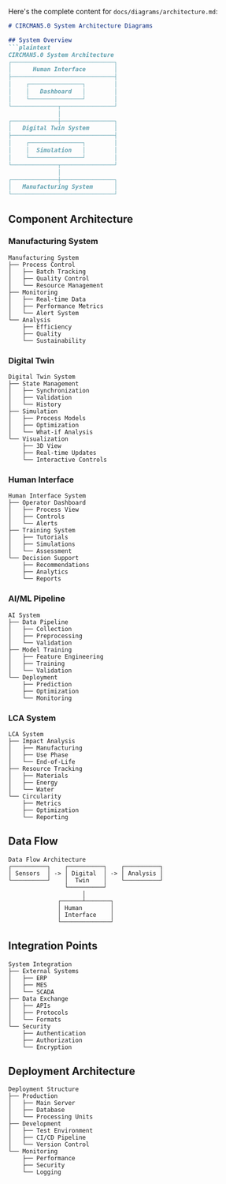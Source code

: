 Here's the complete content for `docs/diagrams/architecture.md`:

```markdown
# CIRCMAN5.0 System Architecture Diagrams

## System Overview
```plaintext
CIRCMAN5.0 System Architecture
┌─────────────────────────────┐
│      Human Interface        │
├─────────────────────────────┤
│    ┌───────────────┐        │
│    │   Dashboard   │        │
│    └───────────────┘        │
└─────────────┬───────────────┘
              │
┌─────────────┼───────────────┐
│   Digital Twin System       │
├─────────────────────────────┤
│    ┌───────────────┐        │
│    │  Simulation   │        │
│    └───────────────┘        │
└─────────────┬───────────────┘
              │
┌─────────────┼───────────────┐
│   Manufacturing System      │
└─────────────────────────────┘
```

## Component Architecture

### Manufacturing System
```plaintext
Manufacturing System
├── Process Control
│   ├── Batch Tracking
│   ├── Quality Control
│   └── Resource Management
├── Monitoring
│   ├── Real-time Data
│   ├── Performance Metrics
│   └── Alert System
└── Analysis
    ├── Efficiency
    ├── Quality
    └── Sustainability
```

### Digital Twin
```plaintext
Digital Twin System
├── State Management
│   ├── Synchronization
│   ├── Validation
│   └── History
├── Simulation
│   ├── Process Models
│   ├── Optimization
│   └── What-if Analysis
└── Visualization
    ├── 3D View
    ├── Real-time Updates
    └── Interactive Controls
```

### Human Interface
```plaintext
Human Interface System
├── Operator Dashboard
│   ├── Process View
│   ├── Controls
│   └── Alerts
├── Training System
│   ├── Tutorials
│   ├── Simulations
│   └── Assessment
└── Decision Support
    ├── Recommendations
    ├── Analytics
    └── Reports
```

### AI/ML Pipeline
```plaintext
AI System
├── Data Pipeline
│   ├── Collection
│   ├── Preprocessing
│   └── Validation
├── Model Training
│   ├── Feature Engineering
│   ├── Training
│   └── Validation
└── Deployment
    ├── Prediction
    ├── Optimization
    └── Monitoring
```

### LCA System
```plaintext
LCA System
├── Impact Analysis
│   ├── Manufacturing
│   ├── Use Phase
│   └── End-of-Life
├── Resource Tracking
│   ├── Materials
│   ├── Energy
│   └── Water
└── Circularity
    ├── Metrics
    ├── Optimization
    └── Reporting
```

## Data Flow
```plaintext
Data Flow Architecture
┌──────────┐    ┌──────────┐    ┌──────────┐
│ Sensors  │ -> │ Digital  │ -> │ Analysis │
└──────────┘    │  Twin    │    └──────────┘
                └──────────┘
                     │
              ┌──────┴───────┐
              │ Human        │
              │ Interface    │
              └──────────────┘
```

## Integration Points
```plaintext
System Integration
├── External Systems
│   ├── ERP
│   ├── MES
│   └── SCADA
├── Data Exchange
│   ├── APIs
│   ├── Protocols
│   └── Formats
└── Security
    ├── Authentication
    ├── Authorization
    └── Encryption
```

## Deployment Architecture
```plaintext
Deployment Structure
├── Production
│   ├── Main Server
│   ├── Database
│   └── Processing Units
├── Development
│   ├── Test Environment
│   ├── CI/CD Pipeline
│   └── Version Control
└── Monitoring
    ├── Performance
    ├── Security
    └── Logging
```
